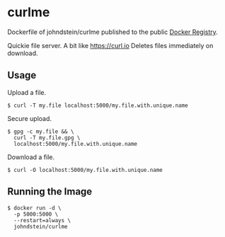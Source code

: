 # curlme

Dockerfile of johndstein/curlme published to the public
[Docker Registry](https://registry.hub.docker.com/u/johndstein/curlme/).

Quickie file server.
A bit like https://curl.io
Deletes files immediately on download.

## Usage

Upload a file.

    $ curl -T my.file localhost:5000/my.file.with.unique.name

Secure upload.

    $ gpg -c my.file && \
      curl -T my.file.gpg \
      localhost:5000/my.file.with.unique.name

Download a file.

    $ curl -O localhost:5000/my.file.with.unique.name

## Running the Image

    $ docker run -d \
      -p 5000:5000 \
      --restart=always \
      johndstein/curlme
